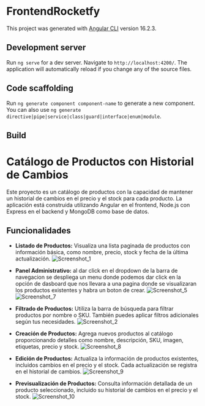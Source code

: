 # FrontendRocketfy

This project was generated with [Angular CLI](https://github.com/angular/angular-cli) version 16.2.3.

## Development server

Run `ng serve` for a dev server. Navigate to `http://localhost:4200/`. The application will automatically reload if you change any of the source files.

## Code scaffolding

Run `ng generate component component-name` to generate a new component. You can also use `ng generate directive|pipe|service|class|guard|interface|enum|module`.

## Build

# Catálogo de Productos con Historial de Cambios

Este proyecto es un catálogo de productos con la capacidad de mantener un historial de cambios en el precio y el stock para cada producto. La aplicación está construida utilizando Angular en el frontend, Node.js con Express en el backend y MongoDB como base de datos.

## Funcionalidades

- **Listado de Productos:** Visualiza una lista paginada de productos con información básica, como nombre, precio, stock y fecha de la última actualización.
![Screenshot_1](https://github.com/juxnmxG/frontend-rocketfy/assets/61563571/095572ad-81ce-436c-b2b2-c36af94735ef)

- **Panel Administrativo:** al dar click en el dropdown de la barra de navegacion se despliega un menu donde podemos dar click en la opción de dasboard que nos llevara a una pagina donde se visualizaran los productos existentes y habra un boton de crear.
![Screenshot_5](https://github.com/juxnmxG/frontend-rocketfy/assets/61563571/774c6e39-6303-42cd-9d5f-817ca7a33603)
![Screenshot_7](https://github.com/juxnmxG/frontend-rocketfy/assets/61563571/5bcaf9d4-bac1-49ee-b34a-7a23afcc35ea)

- **Filtrado de Productos:** Utiliza la barra de búsqueda para filtrar productos por nombre o SKU. También puedes aplicar filtros adicionales según tus necesidades.
![Screenshot_2](https://github.com/juxnmxG/frontend-rocketfy/assets/61563571/a1ad6593-0239-4125-a635-570f2108f6f2)

- **Creación de Productos:** Agrega nuevos productos al catálogo proporcionando detalles como nombre, descripción, SKU, imagen, etiquetas, precio y stock.
![Screenshot_8](https://github.com/juxnmxG/frontend-rocketfy/assets/61563571/1f32d4b4-257f-4c80-975b-82f1eaebcacd)

- **Edición de Productos:** Actualiza la información de productos existentes, incluidos cambios en el precio y el stock. Cada actualización se registra en el historial de cambios.
![Screenshot_9](https://github.com/juxnmxG/frontend-rocketfy/assets/61563571/8e3ec363-b4bb-470a-8888-23c486a18789)

- **Previsualización de Productos:** Consulta información detallada de un producto seleccionado, incluido su historial de cambios en el precio y el stock.
![Screenshot_10](https://github.com/juxnmxG/frontend-rocketfy/assets/61563571/cb4efce7-f664-4b6a-994f-46213847f516)






